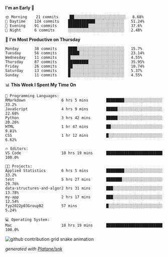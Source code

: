 <!--START_SECTION:waka-->
**I'm an Early 🐤** 

```text
🌞 Morning    21 commits     ██░░░░░░░░░░░░░░░░░░░░░░░   8.68% 
🌆 Daytime    124 commits    ████████████░░░░░░░░░░░░░   51.24% 
🌃 Evening    91 commits     █████████░░░░░░░░░░░░░░░░   37.6% 
🌙 Night      6 commits      ░░░░░░░░░░░░░░░░░░░░░░░░░   2.48%

```
📅 **I'm Most Productive on Thursday** 

```text
Monday       38 commits     ████░░░░░░░░░░░░░░░░░░░░░   15.7% 
Tuesday      56 commits     █████░░░░░░░░░░░░░░░░░░░░   23.14% 
Wednesday    11 commits     █░░░░░░░░░░░░░░░░░░░░░░░░   4.55% 
Thursday     87 commits     █████████░░░░░░░░░░░░░░░░   35.95% 
Friday       26 commits     ██░░░░░░░░░░░░░░░░░░░░░░░   10.74% 
Saturday     13 commits     █░░░░░░░░░░░░░░░░░░░░░░░░   5.37% 
Sunday       11 commits     █░░░░░░░░░░░░░░░░░░░░░░░░   4.55%

```


📊 **This Week I Spent My Time On** 

```text
💬 Programming Languages: 
RMarkdown                6 hrs 5 mins        ████████░░░░░░░░░░░░░░░░░   33.2% 
JavaScript               4 hrs 9 mins        █████░░░░░░░░░░░░░░░░░░░░   22.68% 
Python                   3 hrs 42 mins       █████░░░░░░░░░░░░░░░░░░░░   20.26% 
HTML                     1 hr 47 mins        ██░░░░░░░░░░░░░░░░░░░░░░░   9.81% 
CSS                      1 hr 12 mins        █░░░░░░░░░░░░░░░░░░░░░░░░   6.62%

🔥 Editors: 
VS Code                  18 hrs 19 mins      █████████████████████████   100.0%

🐱‍💻 Projects: 
Applied Statistics       6 hrs 5 mins        ████████░░░░░░░░░░░░░░░░░   33.2% 
test                     5 hrs 27 mins       ███████░░░░░░░░░░░░░░░░░░   29.76% 
data-structures-and-algor2 hrs 31 mins       ███░░░░░░░░░░░░░░░░░░░░░░   13.78% 
my-app                   2 hrs 17 mins       ███░░░░░░░░░░░░░░░░░░░░░░   12.54% 
fyp2022p03GroupB2        57 mins             █░░░░░░░░░░░░░░░░░░░░░░░░   5.24%

💻 Operating System: 
Mac                      18 hrs 19 mins      █████████████████████████   100.0%

```


<!--END_SECTION:waka-->


<!--Snake Game-->
![github contribution grid snake animation](https://raw.githubusercontent.com/viggo-gascou/viggo-gascou/output/github-contribution-grid-snake.svg)

_generated with [Platane/snk](https://github.com/Platane/snk)_
<!--Snake Game-->


